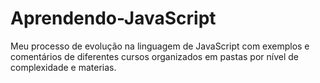 # Aprendendo-JavaScript
Meu processo de evolução na linguagem de JavaScript com exemplos e comentários de diferentes cursos organizados em pastas por nível de complexidade e materias.
